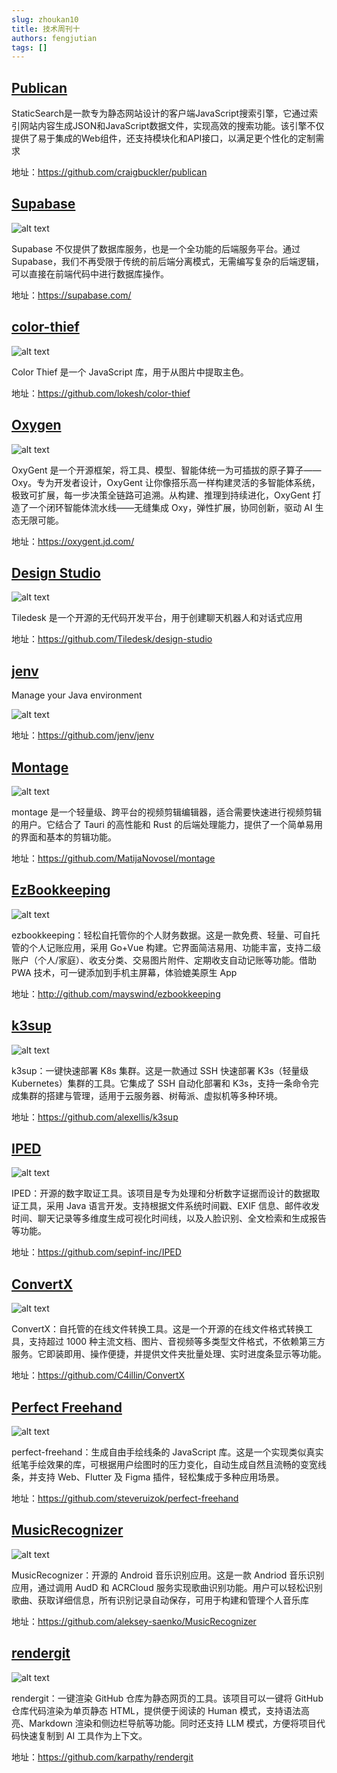 ```yaml
---
slug: zhoukan10
title: 技术周刊十
authors: fengjutian
tags: []
---
```


## [Publican](https://github.com/craigbuckler/publican)

StaticSearch是一款专为静态网站设计的客户端JavaScript搜索引擎，它通过索引网站内容生成JSON和JavaScript数据文件，实现高效的搜索功能。该引擎不仅提供了易于集成的Web组件，还支持模块化和API接口，以满足更个性化的定制需求

地址：https://github.com/craigbuckler/publican

## [Supabase](https://supabase.com/)

![alt text](./static/supabase.png)

Supabase 不仅提供了数据库服务，也是一个全功能的后端服务平台。通过 Supabase，我们不再受限于传统的前后端分离模式，无需编写复杂的后端逻辑，可以直接在前端代码中进行数据库操作。

地址：https://supabase.com/

## [color-thief](https://github.com/lokesh/color-thief)

![alt text](./static/color-thief.png)

Color Thief 是一个 JavaScript 库，用于从图片中提取主色。

地址：https://github.com/lokesh/color-thief

## [Oxygen](https://oxygent.jd.com/)

![alt text](./static/oxygen.png)

OxyGent 是一个开源框架，将工具、模型、智能体统一为可插拔的原子算子——Oxy。专为开发者设计，OxyGent 让你像搭乐高一样构建灵活的多智能体系统，极致可扩展，每一步决策全链路可追溯。从构建、推理到持续进化，OxyGent 打造了一个闭环智能体流水线——无缝集成 Oxy，弹性扩展，协同创新，驱动 AI 生态无限可能。

地址：https://oxygent.jd.com/

## [Design Studio](https://github.com/Tiledesk/design-studio)

![alt text](./static/design.png)

Tiledesk 是一个开源的无代码开发平台，用于创建聊天机器人和对话式应用

地址：https://github.com/Tiledesk/design-studio

## [jenv](https://github.com/jenv/jenv)

Manage your Java environment

![alt text](./static/jenv.png)

地址：https://github.com/jenv/jenv

## [Montage](https://github.com/MatijaNovosel/montage)

![alt text](./static/montage.png)

montage 是一个轻量级、跨平台的视频剪辑编辑器，适合需要快速进行视频剪辑的用户。它结合了 Tauri 的高性能和 Rust 的后端处理能力，提供了一个简单易用的界面和基本的剪辑功能。

地址：https://github.com/MatijaNovosel/montage

## [EzBookkeeping](https://github.com/mayswind/ezbookkeeping)

![alt text](./static/ezbookkeeping.png)

ezbookkeeping：轻松自托管你的个人财务数据。这是一款免费、轻量、可自托管的个人记账应用，采用 Go+Vue 构建。它界面简洁易用、功能丰富，支持二级账户（个人/家庭）、收支分类、交易图片附件、定期收支自动记账等功能。借助 PWA 技术，可一键添加到手机主屏幕，体验媲美原生 App

地址：http://github.com/mayswind/ezbookkeeping

## [k3sup](https://github.com/alexellis/k3sup)

![alt text](./static/k3sup.png)

k3sup：一键快速部署 K8s 集群。这是一款通过 SSH 快速部署 K3s（轻量级 Kubernetes）集群的工具。它集成了 SSH 自动化部署和 K3s，支持一条命令完成集群的搭建与管理，适用于云服务器、树莓派、虚拟机等多种环境。

地址：https://github.com/alexellis/k3sup

## [IPED](https://github.com/sepinf-inc/IPED)

![alt text](./static/IPED.png)

IPED：开源的数字取证工具。该项目是专为处理和分析数字证据而设计的数据取证工具，采用 Java 语言开发。支持根据文件系统时间戳、EXIF 信息、邮件收发时间、聊天记录等多维度生成可视化时间线，以及人脸识别、全文检索和生成报告等功能。

地址：https://github.com/sepinf-inc/IPED


## [ConvertX](https://github.com/C4illin/ConvertX)

![alt text](./static/ConvertX.png)

ConvertX：自托管的在线文件转换工具。这是一个开源的在线文件格式转换工具，支持超过 1000 种主流文档、图片、音视频等多类型文件格式，不依赖第三方服务。它即装即用、操作便捷，并提供文件夹批量处理、实时进度条显示等功能。

地址：https://github.com/C4illin/ConvertX

## [Perfect Freehand](https://github.com/steveruizok/perfect-freehand)

![alt text](./static/perfect-freehand.gif)

perfect-freehand：生成自由手绘线条的 JavaScript 库。这是一个实现类似真实纸笔手绘效果的库，可根据用户绘图时的压力变化，自动生成自然且流畅的变宽线条，并支持 Web、Flutter 及 Figma 插件，轻松集成于多种应用场景。


地址：https://github.com/steveruizok/perfect-freehand

## [MusicRecognizer](https://github.com/aleksey-saenko/MusicRecognizer)

![alt text](./static/MusicRecognizer.png)

MusicRecognizer：开源的 Android 音乐识别应用。这是一款 Andriod 音乐识别应用，通过调用 AudD 和 ACRCloud 服务实现歌曲识别功能。用户可以轻松识别歌曲、获取详细信息，所有识别记录自动保存，可用于构建和管理个人音乐库

地址：https://github.com/aleksey-saenko/MusicRecognizer

## [rendergit](https://github.com/karpathy/rendergit)

![alt text](./static/rendergit.png)

rendergit：一键渲染 GitHub 仓库为静态网页的工具。该项目可以一键将 GitHub 仓库代码渲染为单页静态 HTML，提供便于阅读的 Human 模式，支持语法高亮、Markdown 渲染和侧边栏导航等功能。同时还支持 LLM 模式，方便将项目代码快速复制到 AI 工具作为上下文。

地址：https://github.com/karpathy/rendergit

